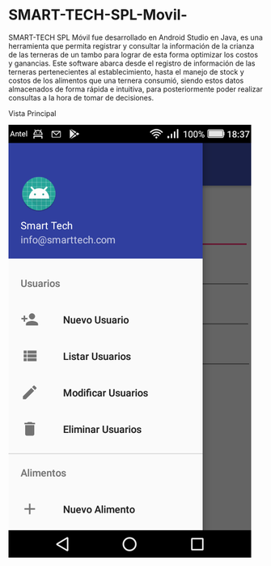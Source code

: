 # SMART-TECH-SPL-Movil-
SMART-TECH SPL Móvil fue desarrollado en Android Studio en Java, es una herramienta que permita registrar y consultar la información de la crianza de las terneras de un tambo para lograr de esta forma optimizar los costos y ganancias. Este software abarca desde el registro de información de las terneras pertenecientes al establecimiento, hasta el manejo de stock y costos de los alimentos que una ternera consumió, siendo estos datos almacenados de forma rápida e intuitiva, para posteriormente poder realizar consultas a la hora de tomar de decisiones.

Vista Principal

![Image Text](https://github.com/m4rc3l04mar0/SMART-TECH-SPL-Movil-/blob/main/Img/Principal.png)
